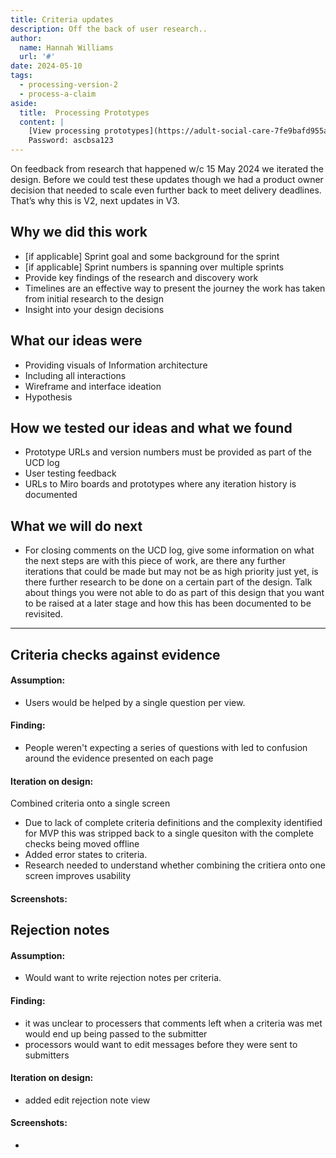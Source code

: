 ```yaml
---
title: Criteria updates
description: Off the back of user research.. 
author:
  name: Hannah Williams
  url: '#'
date: 2024-05-10
tags:
  - processing-version-2
  - process-a-claim
aside:
  title:  Processing Prototypes
  content: |
    [View processing prototypes](https://adult-social-care-7fe9bafd955a.herokuapp.com/version-index?area=Processing) 
    Password: ascbsa123
---
```


On feedback from research that happened w/c 15 May 2024 we iterated the design. Before we could test these updates though we had a product owner decision that needed to scale even further back to meet delivery deadlines. That’s why this is V2, next updates in V3.


## Why we did this work

- [if applicable] Sprint goal and some background for the sprint
- [if applicable] Sprint numbers is spanning over multiple sprints
- Provide key findings of the research and discovery work
- Timelines are an effective way to present the journey the work has taken from initial research to the design
- Insight into your design decisions

## What our ideas were
- Providing visuals of Information architecture
- Including all interactions
- Wireframe and interface ideation
- Hypothesis

## How we tested our ideas and what we found

- Prototype URLs and version numbers must be provided as part of the UCD log
- User testing feedback
- URLs to Miro boards and prototypes where any iteration history is documented

## What we will do next
- For closing comments on the UCD log, give some information on what the next steps are with this piece of work, are there any further iterations that could be made but may not be as high priority just yet, is there further research to be done on a certain part of the design. Talk about things you were not able to do as part of this design that you want to be raised at a later stage and how this has been documented to be revisited.




--------




## Criteria checks against evidence

#### Assumption: 
- Users would be helped by a single question per view.

#### Finding:
- People weren't expecting a series of questions with led to confusion around the evidence presented on each page

#### Iteration on design:
Combined criteria onto a single screen
- Due to lack of complete criteria definitions and the complexity identified for MVP this was stripped back to a single quesiton with the complete checks being moved offline
- Added error states to criteria. 
- Research needed to understand whether combining the critiera onto one screen improves usability

#### Screenshots:



## Rejection notes

#### Assumption: 
- Would want to write rejection notes per criteria. 

#### Finding:
- it was unclear to processers that comments left when a criteria was met would end up being passed to the submitter
- processors would want to edit messages before they were sent to submitters 

#### Iteration on design:
- added edit rejection note view

#### Screenshots:
- 

